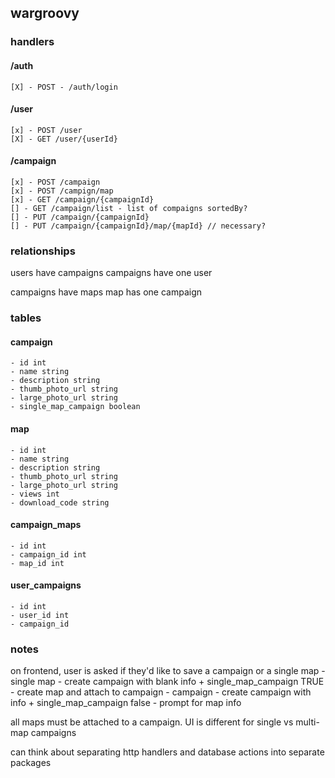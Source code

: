 ## wargroovy

### handlers

#### /auth
    [X] - POST - /auth/login

#### /user
    [x] - POST /user
    [X] - GET /user/{userId}

#### /campaign
    [x] - POST /campaign
    [x] - POST /campign/map
    [x] - GET /campaign/{campaignId}
    [] - GET /campaign/list - list of compaigns sortedBy?
    [] - PUT /campaign/{campaignId}
    [] - PUT /campaign/{campaignId}/map/{mapId} // necessary?


### relationships

users have campaigns
campaigns have one user

campaigns have maps
map has one campaign


### tables

#### campaign
    - id int
    - name string
    - description string
    - thumb_photo_url string
    - large_photo_url string
    - single_map_campaign boolean

#### map
    - id int
    - name string
    - description string
    - thumb_photo_url string
    - large_photo_url string
    - views int
    - download_code string

#### campaign_maps
    - id int
    - campaign_id int
    - map_id int

#### user_campaigns
    - id int
    - user_id int
    - campaign_id


### notes

on frontend, user is asked if they'd like to save a campaign or a single map
    - single map
        - create campaign with blank info + single_map_campaign TRUE
        - create map and attach to campaign
    - campaign
        - create campaign with info + single_map_campaign false
        - prompt for map info

all maps must be attached to a campaign. UI is different for single vs multi-map campaigns

can think about separating http handlers and database actions into separate packages